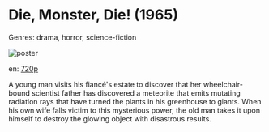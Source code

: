 # Die, Monster, Die! (1965)

Genres: drama, horror, science-fiction

![poster](http://image.tmdb.org/t/p/w500/aAYlioTJ5RpxfihDhwjBubLYqlf.jpg)

en:
  [720p](magnet:?xt=urn:btih:DDFCC59C1D6FB5D1889A2850B9D5DDDCE804970D&tr=udp://glotorrents.pw:6969/announce&tr=udp://tracker.opentrackr.org:1337/announce&tr=udp://torrent.gresille.org:80/announce&tr=udp://tracker.openbittorrent.com:80&tr=udp://tracker.coppersurfer.tk:6969&tr=udp://tracker.leechers-paradise.org:6969&tr=udp://p4p.arenabg.ch:1337&tr=udp://tracker.internetwarriors.net:1337)
  


A young man visits his fiancé's estate to discover that her wheelchair-bound scientist father has discovered a meteorite that emits mutating radiation rays that have turned the plants in his greenhouse to giants. When his own wife falls victim to this mysterious power, the old man takes it upon himself to destroy the glowing object with disastrous results.